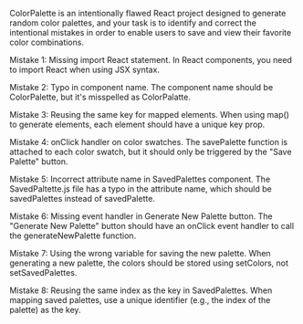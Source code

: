 ColorPalette is an intentionally flawed React project designed
to generate random color palettes, and your task is to identify
and correct the intentional mistakes in order to enable users
to save and view their favorite color combinations.

Mistake 1: Missing import React statement.
In React components, you need to import React when using JSX syntax.

Mistake 2: Typo in component name.
The component name should be ColorPalette, but it's misspelled as ColorPalatte.

Mistake 3: Reusing the same key for mapped elements.
When using map() to generate elements, each element should have a unique key prop.

Mistake 4: onClick handler on color swatches.
The savePalette function is attached to each color swatch, but it should only be triggered by the "Save Palette" button.

Mistake 5: Incorrect attribute name in SavedPalettes component.
The SavedPaltette.js file has a typo in the attribute name, which should be savedPalettes instead of savedPalette.

Mistake 6: Missing event handler in Generate New Palette button.
The "Generate New Palette" button should have an onClick event handler to call the generateNewPalette function.

Mistake 7: Using the wrong variable for saving the new palette.
When generating a new palette, the colors should be stored using setColors, not setSavedPalettes.

Mistake 8: Reusing the same index as the key in SavedPalettes.
When mapping saved palettes, use a unique identifier (e.g., the index of the palette) as the key.

